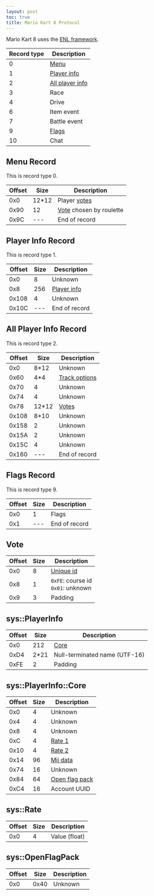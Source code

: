 ```yaml
---
layout: post
toc: true
title: Mario Kart 8 Protocol
---
```


Mario Kart 8 uses the [ENL framework](/docs/pia/enl).

| Record type | Description                                |
|-------------|--------------------------------------------|
| 0           | [Menu](#menu-record)                       |
| 1           | [Player info](#player-info-record)         |
| 2           | [All player info](#all-player-info-record) |
| 3           | Race                                       |
| 4           | Drive                                      |
| 6           | Item event                                 |
| 7           | Battle event                               |
| 9           | [Flags](#flags-record)                     |
| 10          | Chat                                       |

## Menu Record
This is record type 0.

| Offset | Size  | Description                      |
|--------|-------|----------------------------------|
| 0x0    | 12*12 | Player [votes](#vote)            |
| 0x90   | 12    | [Vote](#vote) chosen by roulette |
| 0x9C   | ---   | End of record                    |

## Player Info Record
This is record type 1.

| Offset | Size | Description                   |
|--------|------|-------------------------------|
| 0x0    | 8    | Unknown                       |
| 0x8    | 256  | [Player info](#sysplayerinfo) |
| 0x108  | 4    | Unknown                       |
| 0x10C  | ---  | End of record                 |

## All Player Info Record
This is record type 2.

| Offset | Size  | Description                                        |
|--------|-------|----------------------------------------------------|
| 0x0    | 8*12  | Unknown                                            |
| 0x60   | 4*4   | [Track options](/docs/misc/mario-kart-8-track-ids) |
| 0x70   | 4     | Unknown                                            |
| 0x74   | 4     | Unknown                                            |
| 0x78   | 12*12 | [Votes](#vote)                                     |
| 0x108  | 8*10  | Unknown                                            |
| 0x158  | 2     | Unknown                                            |
| 0x15A  | 2     | Unknown                                            |
| 0x15C  | 4     | Unknown                                            |
| 0x160  | ---   | End of record                                      |

## Flags Record
This is record type 9.

| Offset | Size | Description   |
|--------|------|---------------|
| 0x0    | 1    | Flags         |
| 0x1    | ---  | End of record |

## Vote

| Offset | Size | Description                          |
|--------|------|--------------------------------------|
| 0x0    | 8    | [Unique id](/docs/pia/enl#uniqueid)  |
| 0x8    | 1    | `0xFE`: course id<br>`0x01`: unknown |
| 0x9    | 3    | Padding                              |

## sys::PlayerInfo

| Offset | Size | Description                   |
|--------|------|-------------------------------|
| 0x0    | 212  | [Core](#sysplayerinfocore)    |
| 0xD4   | 2*21 | Null-terminated name (UTF-16) |
| 0xFE   | 2    | Padding                       |

## sys::PlayerInfo::Core

| Offset | Size | Description                        |
|--------|------|------------------------------------|
| 0x0    | 4    | Unknown                            |
| 0x4    | 4    | Unknown                            |
| 0x8    | 4    | Unknown                            |
| 0xC    | 4    | [Rate 1](#sysrate)                 |
| 0x10   | 4    | [Rate 2](#sysrate)                 |
| 0x14   | 96   | [Mii data](/docs/wiiu/mii-data)    |
| 0x74   | 16   | Unknown                            |
| 0x84   | 64   | [Open flag pack](#sysopenflagpack) |
| 0xC4   | 16   | Account UUID                       |

## sys::Rate

| Offset | Size | Description   |
|--------|------|---------------|
| 0x0    | 4    | Value (float) |

## sys::OpenFlagPack

| Offset | Size | Description |
|--------|------|-------------|
| 0x0    | 0x40 | Unknown     |
